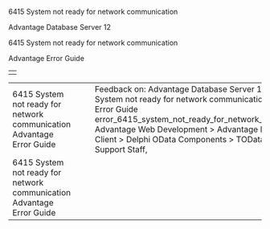 6415 System not ready for network communication




Advantage Database Server 12  

6415 System not ready for network communication

Advantage Error Guide

|  |
| --- |
|  |

|  |  |  |  |  |
| --- | --- | --- | --- | --- |
| 6415 System not ready for network communication  Advantage Error Guide |  |  | Feedback on: Advantage Database Server 12 - 6415 System not ready for network communication Advantage Error Guide error\_6415\_system\_not\_ready\_for\_network\_communication Advantage Web Development > Advantage Delphi OData Client > Delphi OData Components > TODataSet / Dear Support Staff, |  |
| 6415 System not ready for network communication  Advantage Error Guide |  |  |  |  |